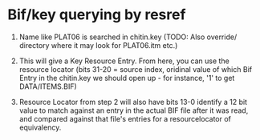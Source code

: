 # Bif/key querying by resref

1. Name like PLAT06 is searched in chitin.key (TODO: Also override/
   directory where it may look for PLAT06.itm etc.)

2. This will give a Key Resource Entry.  From here, you can use the
   resource locator (bits 31-20 = source index, oridinal value of
   which Bif Entry in the chitin.key we should open up - for instance,
   '1' to get DATA/ITEMS.BIF)

3. Resource Locator from step 2 will also have bits 13-0 identify a 12
   bit value to match against an entry in the actual BIF file after it
   was read, and compared against that file's entries for a
   resourcelocator of equivalency.
